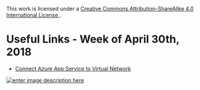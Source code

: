 This work is licensed under a [Creative Commons Attribution-ShareAlike 4.0 International License ](http://creativecommons.org/licenses/by-sa/4.0/).

Useful Links - Week of April 30th, 2018
======

- [Connect Azure App Service to Virtual Network](https://codehollow.com/2016/12/connect-azure-app-service-to-virtual-network/)

[![enter image description here](https://i.creativecommons.org/l/by-sa/4.0/80x15.png) ](http://creativecommons.org/licenses/by-sa/4.0/)
